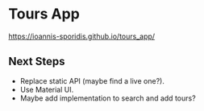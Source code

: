 # Tours App

https://ioannis-sporidis.github.io/tours_app/

## Next Steps

- Replace static API (maybe find a live one?).
- Use Material UI.
- Maybe add implementation to search and add tours?
